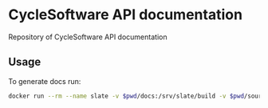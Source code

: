 # CycleSoftware API documentation #

Repository of CycleSoftware API documentation 

## Usage ##

To generate docs run:

```bash
docker run --rm --name slate -v $pwd/docs:/srv/slate/build -v $pwd/source:/srv/slate/source slatedocs/slate; "docs.cyclesoftware.nl" > ./docs/CNAME
```
